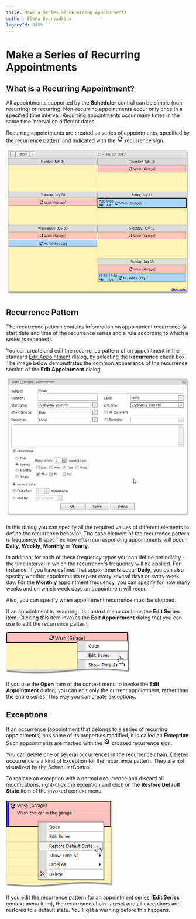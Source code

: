 ```yaml
---
title: Make a Series of Recurring Appointments
author: Elena Dvoryadkina
legacyId: 8459
---
```

# Make a Series of Recurring Appointments
## What is a Recurring Appointment?
All appointments supported by the **Scheduler** control can be simple (non-recurring) or recurring. Non-recurring appointments occur only once in a specified time interval. Recurring appointments occur many times in the same time interval on different dates.

Recurring appointments are created as series of appointments, specified by the [recurrence pattern](#recurrencepattern) and indicated with the ![AppointmentImageType.Recurrence](../../../images/img4572.png) recurrence sign.

![RecurringAppointments](../../../images/img12067.png)

## <a name="recurrencepattern"/>Recurrence Pattern
The recurrence pattern contains information on appointment recurrence (a start date and time of the recurrence series and a rule according to which a series is repeated).

 You can create and edit the recurrence pattern of an appointment in the standard [Edit Appointment](edit-an-appointment.md) dialog, by selecting the **Recurrence** check box. The image below demonstrates the common appearance of the recurrence section of the **Edit Appointment** dialog.

![EditAppRecurrence](../../../images/img12066.png)

In this dialog you can specify all the required values of different elements to define the recurrence behavior. The base element of the recurrence pattern is frequency. It specifies how often corresponding appointments will occur: **Daily**, **Weekly**, **Monthly** or **Yearly**.

In addition, for each of these frequency types you can define periodicity - the time interval in which the recurrence's frequency will be applied. For instance, if you have defined that appointments occur **Daily**, you can also specify whether appointments repeat every several days or every week day. For the **Monthly** appointment frequency, you can specify for how many weeks and on which week days an appointment will recur.

Also, you can specify when appointment recurrence must be stopped.

If an appointment is recurring, its context menu contains the **Edit Series** item. Clicking this item invokes the **Edit Appointment** dialog that you can use to edit the recurrence pattern.

![RecurringAppContextMenu](../../../images/img12068.png)

If you use the **Open** item of the context menu to invoke the **Edit Appointment** dialog, you can edit only the current appointment, rather than the entire series. This way you can create [exceptions](#exceptions).

## <a name="exceptions"/>Exceptions
If an occurrence (appointment that belongs to a series of recurring appointments) has some of its properties modified, it is called an **Exception**. Such appointments are marked with the ![AppointmentImageType.RecurrenceException](../../../images/img4573.png) crossed recurrence sign.

You can delete one or several  occurrences in the recurrence chain. Deleted occurrence is a kind of Exception for the recurrence pattern. They are not visualized by the SchedulerControl.

To replace an exception with a normal occurrence and discard all modifications, right-click the exception and click on the **Restore Default State** item of the invoked context menu.

![RecurringAppRestore](../../../images/img12071.png)

If you edit the recurrence pattern for an appointment series (**Edit Series** context menu item), the recurrence chain is reset and all exceptions are restored to a default state. You'll get a warning before this happens.